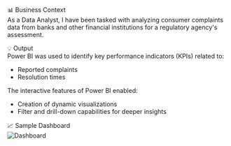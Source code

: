 📊 Business Context  
As a Data Analyst, I have been tasked with analyzing consumer complaints data from banks and other financial institutions for a regulatory agency's assessment.

💡 Output  
Power BI was used to identify key performance indicators (KPIs) related to:

- Reported complaints  
- Resolution times

The interactive features of Power BI enabled:

- Creation of dynamic visualizations  
- Filter and drill-down capabilities for deeper insights

📈 Sample Dashboard  
![Dashboard](![Dashboard](https://raw.githubusercontent.com/joyal99in/joy-repo/main/Consumer%20complaint%20analysis%20%28PowerBI%29/Consumer%20complaint%20Dasboard%201.png)
)


